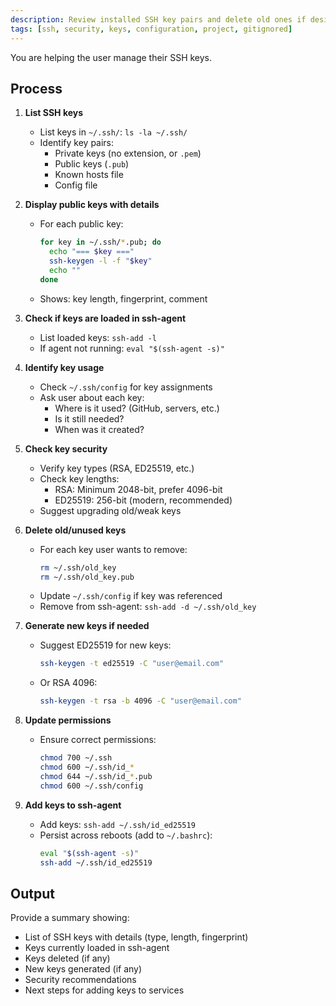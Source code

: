 ```yaml
---
description: Review installed SSH key pairs and delete old ones if desired
tags: [ssh, security, keys, configuration, project, gitignored]
---
```


You are helping the user manage their SSH keys.

## Process

1. **List SSH keys**
   - List keys in `~/.ssh/`: `ls -la ~/.ssh/`
   - Identify key pairs:
     - Private keys (no extension, or `.pem`)
     - Public keys (`.pub`)
     - Known hosts file
     - Config file

2. **Display public keys with details**
   - For each public key:
     ```bash
     for key in ~/.ssh/*.pub; do
       echo "=== $key ==="
       ssh-keygen -l -f "$key"
       echo ""
     done
     ```
   - Shows: key length, fingerprint, comment

3. **Check if keys are loaded in ssh-agent**
   - List loaded keys: `ssh-add -l`
   - If agent not running: `eval "$(ssh-agent -s)"`

4. **Identify key usage**
   - Check `~/.ssh/config` for key assignments
   - Ask user about each key:
     - Where is it used? (GitHub, servers, etc.)
     - Is it still needed?
     - When was it created?

5. **Check key security**
   - Verify key types (RSA, ED25519, etc.)
   - Check key lengths:
     - RSA: Minimum 2048-bit, prefer 4096-bit
     - ED25519: 256-bit (modern, recommended)
   - Suggest upgrading old/weak keys

6. **Delete old/unused keys**
   - For each key user wants to remove:
     ```bash
     rm ~/.ssh/old_key
     rm ~/.ssh/old_key.pub
     ```
   - Update `~/.ssh/config` if key was referenced
   - Remove from ssh-agent: `ssh-add -d ~/.ssh/old_key`

7. **Generate new keys if needed**
   - Suggest ED25519 for new keys:
     ```bash
     ssh-keygen -t ed25519 -C "user@email.com"
     ```
   - Or RSA 4096:
     ```bash
     ssh-keygen -t rsa -b 4096 -C "user@email.com"
     ```

8. **Update permissions**
   - Ensure correct permissions:
     ```bash
     chmod 700 ~/.ssh
     chmod 600 ~/.ssh/id_*
     chmod 644 ~/.ssh/id_*.pub
     chmod 600 ~/.ssh/config
     ```

9. **Add keys to ssh-agent**
   - Add keys: `ssh-add ~/.ssh/id_ed25519`
   - Persist across reboots (add to `~/.bashrc`):
     ```bash
     eval "$(ssh-agent -s)"
     ssh-add ~/.ssh/id_ed25519
     ```

## Output

Provide a summary showing:
- List of SSH keys with details (type, length, fingerprint)
- Keys currently loaded in ssh-agent
- Keys deleted (if any)
- New keys generated (if any)
- Security recommendations
- Next steps for adding keys to services
